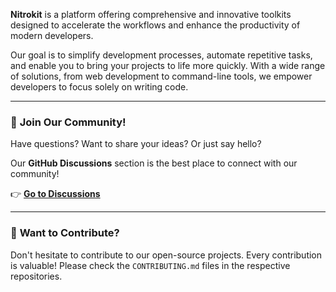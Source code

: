 **Nitrokit** is a platform offering comprehensive and innovative toolkits designed to accelerate the workflows and enhance the productivity of modern developers.

Our goal is to simplify development processes, automate repetitive tasks, and enable you to bring your projects to life more quickly. With a wide range of solutions, from web development to command-line tools, we empower developers to focus solely on writing code.

---

### 💬 **Join Our Community!**

Have questions? Want to share your ideas? Or just say hello?

Our **GitHub Discussions** section is the best place to connect with our community!

👉 **[Go to Discussions](https://github.com/orgs/nitrokit/discussions)**

---

### 💖 **Want to Contribute?**

Don't hesitate to contribute to our open-source projects. Every contribution is valuable! Please check the `CONTRIBUTING.md` files in the respective repositories.
